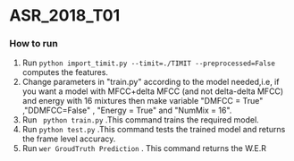 # ASR_2018_T01
### How to run
1) Run ```python import_timit.py --timit=./TIMIT --preprocessed=False``` computes the features.
2) Change parameters in "train.py" according to the model needed,i.e, if you want a model with MFCC+delta MFCC (and not delta-delta MFCC) and energy with 16 mixtures then make variable "DMFCC = True" ,"DDMFCC=False" , "Energy = True" and "NumMix = 16".
3) Run ``` python train.py``` .This command trains the required model.
4) Run ```python test.py``` .This command tests the trained model and returns the frame level accuracy.
5) Run ```wer GroudTruth Prediction``` . This command returns the W.E.R
